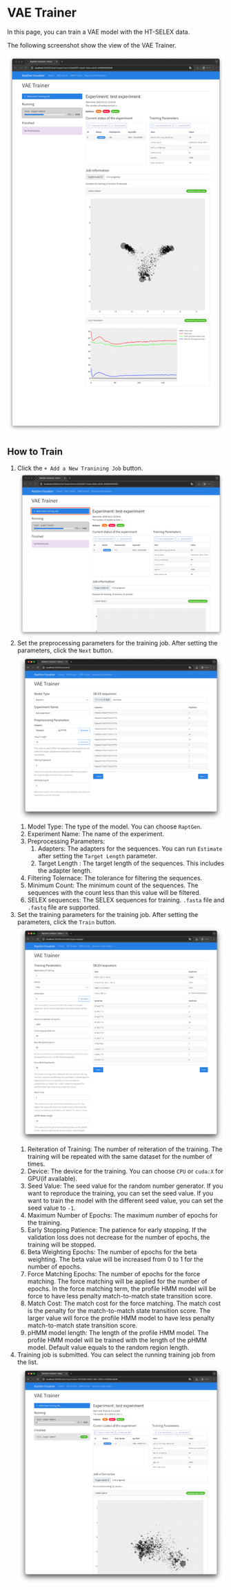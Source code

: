 # VAE Trainer

In this page, you can train a VAE model with the HT-SELEX data.

The following screenshot show the view of the VAE Trainer.

![](images/vae_trainer_all.png)

## How to Train

1. Click the `+ Add a New Tranining Job` button.
   ![](images/vae_trainer_01_add.png)
2. Set the preprocessing parameters for the training job. After setting the parameters, click the `Next` button.
   ![](images/vae_trainer_02_parameter.png)
   1. Model Type: The type of the model. You can choose `RaptGen`.
   2. Experiment Name: The name of the experiment.
   3. Preprocessing Parameters:
      1. Adapters: The adapters for the sequences. You can run `Estimate` after setting the `Target Length` parameter.
      2. Target Length : The target length of the sequences. This includes the adapter length.
   4. Filtering Tolernace: The tolerance for filtering the sequences.
   5. Minimum Count: The minimum count of the sequences. The sequences with the count less than this value will be filtered.
   6. SELEX sequences: The SELEX sequences for training. `.fasta` file and `.fastq` file are supported.
3. Set the training parameters for the training job. After setting the parameters, click the `Train` button.
   ![](images/vae_trainer_03_parameter_p2.png)
   1. Reiteration of Training: The number of reiteration of the training. The training will be repeated with the same dataset for the number of times.
   2. Device: The device for the training. You can choose `CPU` or `cuda:X` for GPU(if available).
   3. Seed Value: The seed value for the random number generator. If you want to reproduce the training, you can set the seed value. If you want to train the model with the different seed value, you can set the seed value to `-1`.
   4. Maximum Number of Epochs: The maximum number of epochs for the training.
   5. Early Stopping Patience: The patience for early stopping. If the validation loss does not decrease for the number of epochs, the training will be stopped.
   6. Beta Weighting Epochs: The number of epochs for the beta weighting. The beta value will be increased from 0 to 1 for the number of epochs.
   7. Force Matching Epochs: The number of epochs for the force matching. The force matching will be applied for the number of epochs. In the force matching term, the profile HMM model will be force to have less penalty match-to-match state transition score.
   8. Match Cost: The match cost for the force matching. The match cost is the penalty for the match-to-match state transition score. The larger value will force the profile HMM model to have less penalty match-to-match state transition score.
   9. pHMM model length: The length of the profile HMM model. The profile HMM model will be trained with the length of the pHMM model. Default value equals to the random region length.
4.  Training job is submitted. You can select the running training job from the list.
    ![](images/vae_trainer_04_training.png)